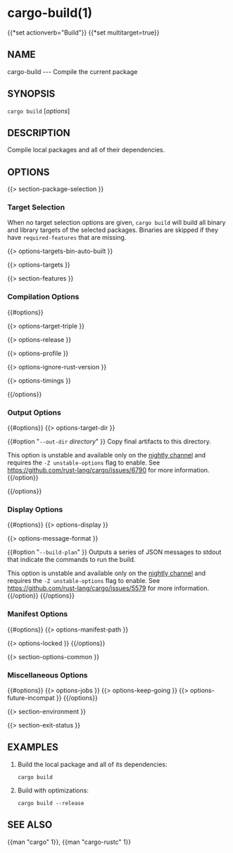 # cargo-build(1)
{{*set actionverb="Build"}}
{{*set multitarget=true}}

## NAME

cargo-build --- Compile the current package

## SYNOPSIS

`cargo build` [_options_]

## DESCRIPTION

Compile local packages and all of their dependencies.

## OPTIONS

{{> section-package-selection }}

### Target Selection

When no target selection options are given, `cargo build` will build all
binary and library targets of the selected packages. Binaries are skipped if
they have `required-features` that are missing.

{{> options-targets-bin-auto-built }}

{{> options-targets }}

{{> section-features }}

### Compilation Options

{{#options}}

{{> options-target-triple }}

{{> options-release }}

{{> options-profile }}

{{> options-ignore-rust-version }}

{{> options-timings }}

{{/options}}

### Output Options

{{#options}}
{{> options-target-dir }}

{{#option "`--out-dir` _directory_" }}
Copy final artifacts to this directory.

This option is unstable and available only on the
[nightly channel](https://doc.rust-lang.org/book/appendix-07-nightly-rust.html)
and requires the `-Z unstable-options` flag to enable.
See <https://github.com/rust-lang/cargo/issues/6790> for more information.
{{/option}}

{{/options}}

### Display Options

{{#options}}
{{> options-display }}

{{> options-message-format }}

{{#option "`--build-plan`" }}
Outputs a series of JSON messages to stdout that indicate the commands to run
the build.

This option is unstable and available only on the
[nightly channel](https://doc.rust-lang.org/book/appendix-07-nightly-rust.html)
and requires the `-Z unstable-options` flag to enable.
See <https://github.com/rust-lang/cargo/issues/5579> for more information.
{{/option}}
{{/options}}

### Manifest Options

{{#options}}
{{> options-manifest-path }}

{{> options-locked }}
{{/options}}

{{> section-options-common }}

### Miscellaneous Options

{{#options}}
{{> options-jobs }}
{{> options-keep-going }}
{{> options-future-incompat }}
{{/options}}

{{> section-environment }}

{{> section-exit-status }}

## EXAMPLES

1. Build the local package and all of its dependencies:

       cargo build

2. Build with optimizations:

       cargo build --release

## SEE ALSO
{{man "cargo" 1}}, {{man "cargo-rustc" 1}}
